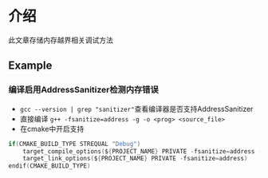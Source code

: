 # 介绍
此文章存储内存越界相关调试方法

## Example

### 编译启用AddressSanitizer检测内存错误

- `gcc --version | grep "sanitizer"`查看编译器是否支持AddressSanitizer
- 直接编译 `g++ -fsanitize=address -g -o <prog> <source_file>`
- 在cmake中开启支持
```c
if(CMAKE_BUILD_TYPE STREQUAL "Debug")
    target_compile_options(${PROJECT_NAME} PRIVATE -fsanitize=address -fno-omit-frame-pointer)
    target_link_options(${PROJECT_NAME} PRIVATE -fsanitize=address)
endif(CMAKE_BUILD_TYPE)
```